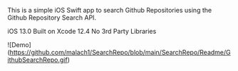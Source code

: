 This is a simple iOS Swift app to search Github Repositories using the Github Repository Search API.

iOS 13.0
Built on Xcode 12.4
No 3rd Party Libraries

![Demo]
(https://github.com/malach1/SearchRepo/blob/main/SearchRepo/Readme/GithubSearchRepo.gif)
